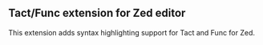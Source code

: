 Tact/Func extension for Zed editor
----

This extension adds syntax highlighting support for Tact and Func for Zed.
